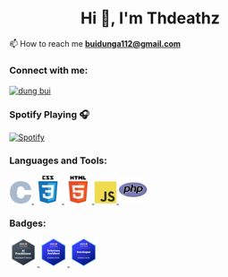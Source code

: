 <h1 align="center">Hi 👋, I'm Thdeathz</h1>

📫 How to reach me **buidunga112@gmail.com**

<h3 align="left">Connect with me:</h3>
<p align="left">
    <a href="https://www.facebook.com/everythingwillbenice/" target="blank">
        <img 
            align="center" 
            src="https://raw.githubusercontent.com/rahuldkjain/github-profile-readme-generator/master/src/images/icons/Social/facebook.svg" alt="dung bui" 
            height="35" 
            width="35" 
        />
    </a>
</p>

### Spotify Playing 🎧

[![Spotify](https://novatorem.vercel.app/api/spotify?background_color=0d1117)](https://open.spotify.com/user/31rqszbuwyhfigr354wh3yp2h53i?si=ffc4e45d58864ace)

<h3 align="left">Languages and Tools:</h3>
<p align="left"> 
    <a href="https://www.cprogramming.com/" target="_blank" rel="noreferrer"> 
        <img 
            src="https://raw.githubusercontent.com/devicons/devicon/master/icons/c/c-original.svg" 
            alt="c" 
            width="40" 
            height="40"
        /> 
    </a>
    <a href="https://www.w3schools.com/css/" target="_blank" rel="noreferrer"> 
        <img 
            src="https://raw.githubusercontent.com/devicons/devicon/master/icons/css3/css3-original-wordmark.svg" 
            alt="css3" 
            width="50" 
            height="50"
        /> 
    </a> 
    <a href="https://www.w3.org/html/" target="_blank" rel="noreferrer"> 
        <img 
            src="https://raw.githubusercontent.com/devicons/devicon/master/icons/html5/html5-original-wordmark.svg" 
            alt="html5" 
            width="50" 
            height="50"
        /> 
    </a> 
    <a href="https://developer.mozilla.org/en-US/docs/Web/JavaScript" target="_blank" rel="noreferrer"> 
        <img 
            src="https://raw.githubusercontent.com/devicons/devicon/master/icons/javascript/javascript-original.svg" 
            alt="javascript" 
            width="40" 
            height="40"
        /> 
    </a> 
    <a href="https://www.php.net" target="_blank" rel="noreferrer"> 
        <img 
            src="https://raw.githubusercontent.com/devicons/devicon/master/icons/php/php-original.svg" 
            alt="php" 
            width="50" 
            height="50"
        /> 
    </a>
</p>

<h3 align="left">Badges:</h3>

<p>
    <a href="https://www.credly.com/badges/2071e5d8-df4a-43a0-b766-7dedd6c25789/public_url" target="_blank" rel="noreferrer"> 
        <img 
            src="assets/badges/aif-c01.png" 
            alt="aif-c01" 
            width="50" 
            height="50"
        /> 
    </a>
    <a href="https://www.credly.com/badges/bbf8e0bc-1bcd-4ab3-a6e3-0b7e79539cce/public_url" target="_blank" rel="noreferrer"> 
        <img 
            src="assets/badges/saa-c03.png" 
            alt="saa-c03" 
            width="50" 
            height="50"
        /> 
    </a>
    <a href="https://www.credly.com/badges/06296478-113d-496c-9bbd-38fc32eaa3bc/public_url" target="_blank" rel="noreferrer"> 
        <img 
            src="assets/badges/dva-c02.png" 
            alt="dva-c02" 
            width="50" 
            height="50"
        /> 
    </a>
</p>
